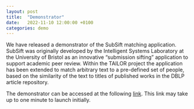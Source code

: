 ```yaml
---
layout: post
title:  "Demonstrator"
date:   2022-11-10 12:00:00 +0100
categories: demo
---
```


We have released a demonstrator of the SubSift matching application.  SubSift
was originally developed by the Intelligent Systems Laboratory at the
University of Bristol as an innovative “submission sifting” application to
support academic peer review. Within the TAILOR project the application has
been extended to match arbitrary text to a pre-defined set of people, based on
the similarity of the text to titles of published works in the DBLP article
repository.

The demonstrator can be accessed at the following [link][demo]. This link may
take up to one minute to launch initially.

[demo]: https://subsift-webapp.onrender.com/subsift/
